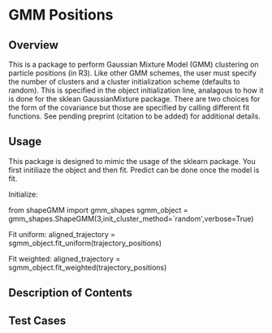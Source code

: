 # GMM Positions

## Overview

This is a package to perform Gaussian Mixture Model (GMM) clustering on particle positions (in R3). Like other GMM schemes, the user must specify the number of clusters and a cluster initialization scheme (defaults to random).  This is specified in the object initialization line, analagous to how it is done for the sklean GaussianMixture package.  There are two choices for the form of the covariance but those are specified by calling different fit functions.  See pending preprint (citation to be added) for additional details.

## Usage 

This package is designed to mimic the usage of the sklearn package.  You first initiliaze the object and then fit.  Predict can be done once the model is fit.

Initialize:

from shapeGMM import gmm_shapes
sgmm_object = gmm_shapes.ShapeGMM(3,init_cluster_method=`random',verbose=True)

Fit uniform:
aligned_trajectory = sgmm_object.fit_uniform(trajectory_positions)

Fit weighted:
aligned_trajectory = sgmm_object.fit_weighted(trajectory_positions)


## Description of Contents

## Test Cases

